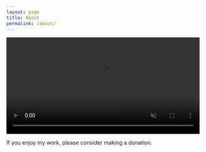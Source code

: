 ```yaml
---
layout: page
title: About
permalink: /about/
---
```


<video style="width:100%;margin:auto;" controls autoplay muted>
  <source src="/img/emacs-doctor.ogv" type="video/ogg">
</video>

If you enjoy my work, please consider making a donation.

<p><script src="https://liberapay.com/bzg/widgets/receiving.js"></script></p>
  

